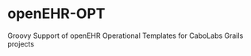 openEHR-OPT
===========

Groovy Support of openEHR Operational Templates for CaboLabs Grails projects
